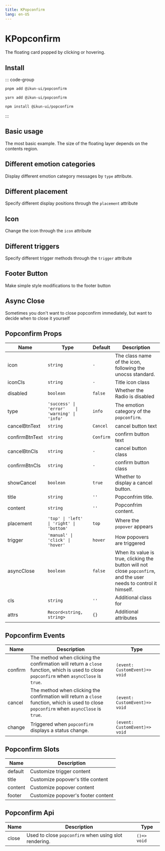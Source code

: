 ```yaml
---
title: KPopconfirm
lang: en-US
---
```


# KPopconfirm

The floating card popped by clicking or hovering.

## Install

::: code-group

```bash [pnpm]
pnpm add @ikun-ui/popconfirm
```

```bash [yarn]
yarn add @ikun-ui/popconfirm
```

```bash [npm]
npm install @ikun-ui/popconfirm
```

:::

## Basic usage

The most basic example. The size of the floating layer depends on the contents region.

<demo src="popconfirm/basic.svelte"  github='Popconfirm'></demo>

## Different emotion categories

Display different emotion category messages by `type` attribute.

<demo src="popconfirm/type.svelte"  github='Popconfirm'></demo>

## Different placement

Specify different display positions through the `placement` attribute

<demo src="popconfirm/placement.svelte"  github='Popconfirm'></demo>


## Icon

Change the icon through the `icon` attribute

<demo src="popconfirm/icon.svelte"  github='Popconfirm'></demo>

## Different triggers

Specify different trigger methods through the `trigger` attribute

<demo src="popconfirm/trigger.svelte"  github='Popconfirm'></demo>

## Footer Button

Make simple style modifications to the footer button

<demo src="popconfirm/btn.svelte"  github='Popconfirm'></demo>

## Async Close

Sometimes you don't want to close popconfirm immediately, but want to decide when to close it yourself

<demo src="popconfirm/async.svelte"  github='Popconfirm'></demo>

## Popconfirm Props

| Name           | Type                                             | Default   | Description                                                                                                        |
| -------------- | ------------------------------------------------ | --------- |--------------------------------------------------------------------------------------------------------------------|
| icon           | `string`                                         | `-`       | The class name of the icon, following the unocss standard.                                                         |
| iconCls   | `string`                                         | `-`       | Title icon class                                                                                                   |
| disabled       | `boolean`                                        | `false`   | Whether the Radio is disabled                                                                                      |
| type           | `'success' \| 'error'    \| 'warning' \| 'info'` | `info`    | The emotion category of the `popconfirm`.                                                                          |
| cancelBtnText  | `string`                                         | `Cancel`  | cancel button text                                                                                                 |
| confirmBtnText | `string`                                         | `Confirm` | confirm button text                                                                                                |
| cancelBtnCls   | `string`                                         | `-`       | cancel button class                                                                                                |
| confirmBtnCls  | `string`                                         | `-`       | confirm button class                                                                                               |
| showCancel     | `boolean`                                        | `true`    | Whether to display a cancel button.                                                                                |
| title          | `string`                                         | `''`      | Popconfrim title.                                                                                                  |
| content        | `string`                                         | `''`      | Popconfrim content.                                                                                                |
| placement      | `'top' \| 'left' \| 'right' \| 'bottom'`         | `top`     | Where the `popover` appears                                                                                        |
| trigger        | `'manual' \| 'click' \| 'hover'`                 | `hover`   | How popovers are triggered                                                                                         |
| asyncClose     | `boolean`                                        | `false`   | When its value is true, clicking the button will not close `popconfirm`, and the user needs to control it himself. |
| cls            | `string`                                         | `''`      | Additional class for                                                                                               |
| attrs          | `Record<string, string>`                         | `{}`      | Additional attributes                                                                                              |

## Popconfirm Events

| Name    | Description                                                                                                                                | Type                          |
| ------- | ------------------------------------------------------------------------------------------------------------------------------------------ | ----------------------------- |
| confirm | The method when clicking the confirmation will return a `close` function, which is used to close `popconfirm` when `asyncClose` is `true`. | `(event: CustomEvent)=> void` |
| cancel  | The method when clicking the confirmation will return a `close` function, which is used to close `popconfirm` when `asyncClose` is `true`. | `(event: CustomEvent)=> void` |
| change  | Triggered when `popconfirm` displays a status change.                                                                                      | `(event: CustomEvent)=> void` |

## Popconfirm Slots

| Name    | Description                        |
| ------- | ---------------------------------- |
| default | Customize trigger content          |
| title   | Customize popover's title content  |
| content | Customize popover content          |
| footer  | Customize popover's footer content |

## Popconfirm Api

| Name  | Description                                           | Type        |
| ----- | ----------------------------------------------------- | ----------- |
| close | Used to close `popconfirm` when using slot rendering. | `()=> void` |
